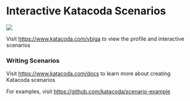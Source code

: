# Interactive Katacoda Scenarios

[![](http://shields.katacoda.com/katacoda/vbiga/count.svg)](https://www.katacoda.com/vbiga "Get your profile on Katacoda.com")

Visit https://www.katacoda.com/vbiga to view the profile and interactive scenarios

### Writing Scenarios
Visit https://www.katacoda.com/docs to learn more about creating Katacoda scenarios

For examples, visit https://github.com/katacoda/scenario-example
